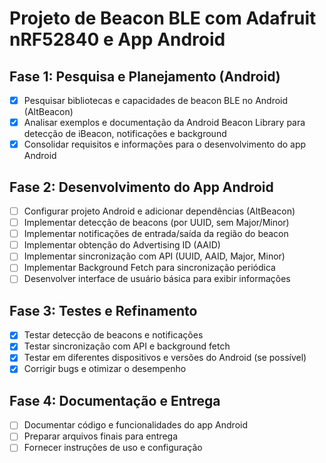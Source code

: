 # Projeto de Beacon BLE com Adafruit nRF52840 e App Android

## Fase 1: Pesquisa e Planejamento (Android)
- [x] Pesquisar bibliotecas e capacidades de beacon BLE no Android (AltBeacon)
- [x] Analisar exemplos e documentação da Android Beacon Library para detecção de iBeacon, notificações e background
- [x] Consolidar requisitos e informações para o desenvolvimento do app Android

## Fase 2: Desenvolvimento do App Android
- [ ] Configurar projeto Android e adicionar dependências (AltBeacon)
- [ ] Implementar detecção de beacons (por UUID, sem Major/Minor)
- [ ] Implementar notificações de entrada/saída da região do beacon
- [ ] Implementar obtenção do Advertising ID (AAID)
- [ ] Implementar sincronização com API (UUID, AAID, Major, Minor)
- [ ] Implementar Background Fetch para sincronização periódica
- [ ] Desenvolver interface de usuário básica para exibir informações

## Fase 3: Testes e Refinamento
- [x] Testar detecção de beacons e notificações
- [x] Testar sincronização com API e background fetch
- [x] Testar em diferentes dispositivos e versões do Android (se possível)
- [x] Corrigir bugs e otimizar o desempenho

## Fase 4: Documentação e Entrega
- [ ] Documentar código e funcionalidades do app Android
- [ ] Preparar arquivos finais para entrega
- [ ] Fornecer instruções de uso e configuração
